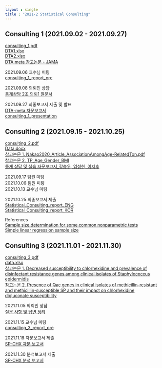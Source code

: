 ```yaml
---
layout : single
title : "2021-2 Statistical Consulting"
---
```


## Consulting 1 (2021.09.02 - 2021.09.27)

[consulting_1.pdf](https://github.com/dahye6709/dahye6709.github.io/files/7813177/consulting_1.pdf)\
[DTA1.xlsx](https://github.com/dahye6709/dahye6709.github.io/files/7813192/DTA1.xlsx)\
[DTA2.xlsx](https://github.com/dahye6709/dahye6709.github.io/files/7813193/DTA2.xlsx)\
[DTA meta 참고논문 - JAMA](https://github.com/dahye6709/dahye6709.github.io/files/7813178/DTA.meta.-.JAMA.pdf)

2021.09.06 교수님 미팅 \
[consulting_1_report_pre](https://github.com/dahye6709/dahye6709.github.io/files/7813181/consulting_1_report_pre.pdf)

2021.09.08 의뢰인 상담 \
[통계상담 2조 의뢰1 질문서](https://github.com/dahye6709/dahye6709.github.io/files/7813235/2.1.pdf)

2021.09.27 최종보고서 제출 및 발표 \
[DTA-meta 자문보고서](https://github.com/dahye6709/dahye6709.github.io/files/7813187/DTA-meta.pdf)\
[consulting_1_presentation](https://github.com/dahye6709/dahye6709.github.io/files/7813287/consulting_1_presentation.pdf)


## Consulting 2 (2021.09.15 - 2021.10.25)

[consulting_2.pdf](https://github.com/dahye6709/dahye6709.github.io/files/7813291/consulting_2.pdf)\
[Data.docx](https://github.com/dahye6709/dahye6709.github.io/files/7813292/Data.docx)\
[참고논문 1. Nakao2020_Article_AssociationAmongAge-RelatedTon.pdf](https://github.com/dahye6709/dahye6709.github.io/files/7813490/1.Nakao2020_Article_AssociationAmongAge-RelatedTon.pdf)\
[참고논문 2. TP_Age_Gender_BMI](https://github.com/dahye6709/dahye6709.github.io/files/7813295/4.TP_Age_Gender_BMI.pdf)\
[통계 상담 및 실습 자문보고서_강승우, 임성현, 이지후](https://github.com/dahye6709/dahye6709.github.io/files/7813301/_.pdf)

2021.09.17 팀원 미팅 \
2021.10.06 팀원 미팅 \
2021.10.13 교수님 미팅 

2021.10.25 최종보고서 제출 \
[Statistical_Consulting_report_ENG](https://github.com/dahye6709/dahye6709.github.io/files/7813305/Statistical_Consulting_report_ENG.pdf)\
[Statistical_Consulting_report_KOR](https://github.com/dahye6709/dahye6709.github.io/files/7813306/Statistical_Consulting_report_KOR.pdf)

References \
[Sample size determination for some common nonparametric tests](https://github.com/dahye6709/dahye6709.github.io/files/7813311/Sample.size.determination.for.some.common.nonparametric.tests.pdf)\
[Simple linear regression sample size](https://github.com/dahye6709/dahye6709.github.io/files/7813313/Simple.linear.regression.sample.size.pdf)


## Consulting 3 (2021.11.01 - 2021.11.30)

[consulting_3.pdf](https://github.com/dahye6709/dahye6709.github.io/files/7813362/consulting_3.pdf)\
[data.xlsx](https://github.com/dahye6709/dahye6709.github.io/files/7813363/data.xlsx)\
[참고논문 1. Decreased susceptibility to chlorhexidine and prevalence of disinfectant resistance genes among clinical isolates of Staphylococcus epidermidis](https://github.com/dahye6709/dahye6709.github.io/files/7813364/Decreased.susceptibility.to.chlorhexidine.and.prevalence.of.disinfectant.resistance.genes.among.clinical.isolates.of.Staphylococcus.epidermidis.pdf)\
[참고논문 2. Presence of Qac genes in clinical isolates of methicillin-resistant and methicillin-susceptible SP and their impact on chlorhexidine digluconate susceptibility](https://github.com/dahye6709/dahye6709.github.io/files/7813366/Presence.of.Qac.genes.in.clinical.isolates.of.methicillin-resistant.and.methicillin-susceptible.SP.and.their.impact.on.chlorhexidine.digluconate.susceptibility.pdf)

2021.11.05 의뢰인 상담 \
[질문 사항 및 답변 정리](https://github.com/dahye6709/dahye6709.github.io/files/7813372/default.docx)

2021.11.15 교수님 미팅 \
[consulting_3_report_pre](https://github.com/dahye6709/dahye6709.github.io/files/7813375/consulting_3_report_pre.pdf)

2021.11.18 자문보고서 제출 \
[SP-CHX 자문 보고서](https://github.com/dahye6709/dahye6709.github.io/files/7813406/SP-CHX.pdf)

2021.11.30 분석보고서 제출 \
[SP-CHX 분석 보고서](https://github.com/dahye6709/dahye6709.github.io/files/7813432/SP-CHX.pdf)


